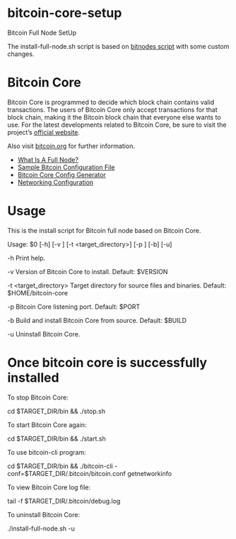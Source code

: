 # bitcoin-core-setup
Bitcoin Full Node SetUp

The install-full-node.sh script is based on [bitnodes script](https://bitnodes.io/install-full-node.sh) with some custom changes.

# Bitcoin Core

Bitcoin Core is programmed to decide which block chain contains valid transactions. The users of Bitcoin Core only accept transactions 
for that block chain, making it the Bitcoin block chain that everyone else wants to use. For the latest developments related to Bitcoin Core, 
be sure to visit the project’s [official website](https://bitcoincore.org/).

Also visit [bitcoin.org](https://bitcoin.org/en/bitcoin-core/) for further information.

-   [What Is A Full Node?](https://bitcoin.org/en/full-node#what-is-a-full-node)
-   [Sample Bitcoin Configuration File](https://github.com/bitcoin/bitcoin/blob/master/share/examples/bitcoin.conf)
-   [Bitcoin Core Config Generator](https://jlopp.github.io/bitcoin-core-config-generator/)
-   [Networking Configuration](https://bitcoin.org/en/full-node#network-configuration)

# Usage

This is the install script for Bitcoin full node based on Bitcoin Core.

  Usage: $0 [-h] [-v <version>] [-t <target_directory>] [-p <port>] [-b] [-u]

  -h
      Print help.

  -v <version>
      Version of Bitcoin Core to install.
      Default: $VERSION

  -t <target_directory>
      Target directory for source files and binaries.
      Default: $HOME/bitcoin-core

  -p <port>
      Bitcoin Core listening port.
      Default: $PORT

  -b
      Build and install Bitcoin Core from source.
      Default: $BUILD

  -u
      Uninstall Bitcoin Core.
      
# Once bitcoin core is successfully installed

To stop Bitcoin Core:

  cd $TARGET_DIR/bin && ./stop.sh

To start Bitcoin Core again:

  cd $TARGET_DIR/bin && ./start.sh

To use bitcoin-cli program:

  cd $TARGET_DIR/bin && ./bitcoin-cli -conf=$TARGET_DIR/.bitcoin/bitcoin.conf getnetworkinfo

To view Bitcoin Core log file:

  tail -f $TARGET_DIR/.bitcoin/debug.log

To uninstall Bitcoin Core:

  ./install-full-node.sh -u

